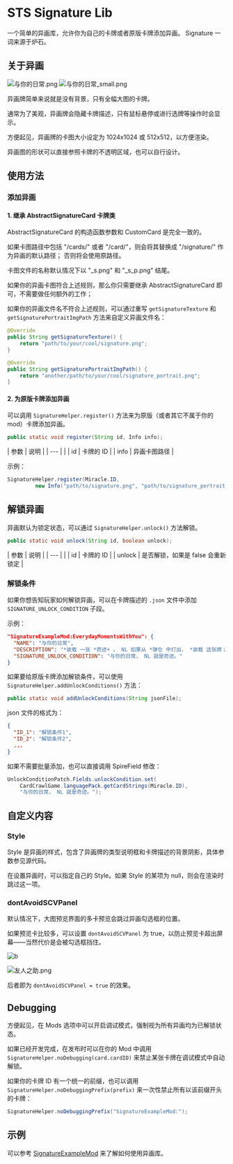 # STS Signature Lib

一个简单的异画库，允许你为自己的卡牌或者原版卡牌添加异画。 Signature 一词来源于炉石。

## 关于异画

![与你的日常.png](README/%E4%B8%8E%E4%BD%A0%E7%9A%84%E6%97%A5%E5%B8%B8.png) ![与你的日常_small.png](README/%E4%B8%8E%E4%BD%A0%E7%9A%84%E6%97%A5%E5%B8%B8_small.png)

异画牌简单来说就是没有背景，只有全幅大图的卡牌。

通常为了美观，异画牌会隐藏卡牌描述，只有鼠标悬停或进行选牌等操作时会显示。

方便起见，异画牌的卡图大小设定为 1024x1024 或 512x512，以方便渲染。

异画图的形状可以直接参照卡牌的不透明区域，也可以自行设计。

## 使用方法

### 添加异画

#### 1. 继承 AbstractSignatureCard 卡牌类

AbstractSignatureCard 的构造函数参数和 CustomCard 是完全一致的。

如果卡图路径中包括 "/cards/" 或者 "/card/"，则会将其替换成 "/signature/" 作为异画的默认路径；
否则将会使用原路径。

卡图文件的名称默认情况下以 "_s.png" 和 "_s_p.png" 结尾。

如果你的异画卡图符合上述规则，那么你只需要继承 AbstractSignatureCard 即可，不需要做任何额外的工作；

如果你的异画文件名不符合上述规则，可以通过重写 `getSignatureTexture` 和 `getSignaturePortraitImgPath` 方法来自定义异画文件名：

```java
@Override
public String getSignatureTexture() {
    return "path/to/your/cool/signature.png";
}

@Override
public String getSignaturePortraitImgPath() {
    return "another/path/to/your/cool/signature_portrait.png";
}
```

#### 2. 为原版卡牌添加异画

可以调用 `SignatureHelper.register()` 方法来为原版（或者其它不属于你的 mod）卡牌添加异画。

```java
public static void register(String id, Info info);
```

| 参数 | 说明 |
| --- |  |
| id | 卡牌的 ID |
| info | 异画卡图路径 |

示例：

```java
SignatureHelper.register(Miracle.ID,
         new Info("path/to/signature.png", "path/to/signature_portrait.png"));
```

## 解锁异画

异画默认为锁定状态，可以通过 `SignatureHelper.unlock()` 方法解锁。

```java
public static void unlock(String id, boolean unlock);
```

| 参数 | 说明 |
| --- |  |
| id | 卡牌的 ID |
| unlock | 是否解锁，如果是 false 会重新锁定 |

### 解锁条件

如果你想告知玩家如何解锁异画，可以在卡牌描述的 `.json` 文件中添加 `SIGNATURE_UNLOCK_CONDITION` 子段。

示例：

```json
"SignatureExampleMod:EverydayMomentsWithYou": {
  "NAME": "与你的日常",
  "DESCRIPTION": "*装载 一张 *奇迹+ 。 NL 如果从 *弹仓 中打出， *装载 这张牌；否则 消耗 。",
  "SIGNATURE_UNLOCK_CONDITION": "与你的日常， NL 就是奇迹。"
}
```

如果要给原版卡牌添加解锁条件，可以使用 `SignatureHelper.addUnlockConditions()` 方法：

```java
public static void addUnlockConditions(String jsonFile);
```

json 文件的格式为：

```json
{
  "ID_1": "解锁条件1",
  "ID_2": "解锁条件2",
  ...
}
```

如果不需要批量添加，也可以直接调用 SpireField 修改：

```java
UnlockConditionPatch.Fields.unlockCondition.set(
    CardCrawlGame.languagePack.getCardStrings(Miracle.ID),
    "与你的日常， NL 就是奇迹。");
```

## 自定义内容

### Style

Style 是异画的样式，包含了异画牌的类型说明框和卡牌描述的背景阴影，具体参数参见源代码。

在设置异画时，可以指定自己的 Style。如果 Style 的某项为 null，则会在渲染时跳过这一项。

### dontAvoidSCVPanel

默认情况下，大图预览界面的多卡预览会跳过异画勾选框的位置。

如果预览卡比较多，可以设置 `dontAvoidSCVPanel` 为 true，以防止预览卡超出屏幕——当然代价是会被勾选框挡住。

![b](README/友人之助_b.png)

![友人之助.png](README/友人之助.png)

后者即为 `dontAvoidSCVPanel = true` 的效果。

## Debugging

方便起见，在 Mods 选项中可以开启调试模式，强制视为所有异画均为已解锁状态。

如果已经开发完成，在发布时可以在你的 Mod 中调用 `SignatureHelper.noDebugging(card.cardID)` 来禁止某张卡牌在调试模式中自动解锁。

如果你的卡牌 ID 有一个统一的前缀，也可以调用 `SignatureHelper.noDebuggingPrefix(prefix)` 来一次性禁止所有以该前缀开头的卡牌：

```java
SignatureHelper.noDebuggingPrefix("SignatureExampleMod:");
```

## 示例

可以参考 [SignatureExampleMod](https://github.com/antileaf/SignatureExampleMod) 来了解如何使用异画库。
